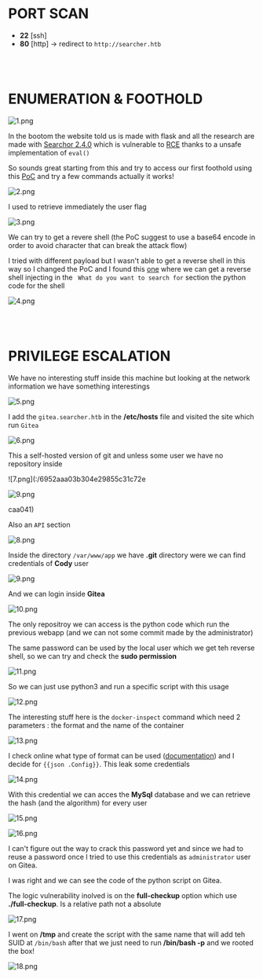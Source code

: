 # PORT SCAN

* **22** [ssh]
* **80** [http] &#8594; redirect to `http://searcher.htb`

<br><br>

# ENUMERATION & FOOTHOLD

![1.png](img/1.png)

In the bootom the website told us is made with flask and all the research are made with [Searchor 2.4.0](https://github.com/ArjunSharda/Searchor) which is vulnerable to [RCE](https://security.snyk.io/vuln/SNYK-PYTHON-SEARCHOR-3166303) thanks to a unsafe implementation of `eval()`

So sounds great starting from this and try to access our first foothold using this [PoC](https://github.com/V35HR4J/Searchor-2.4.1-RCE/blob/main/exploit.py) and try a few commands actually it works!

![2.png](img/2.png)

I used to retrieve immediately the user flag

![3.png](img/3.png)

We can try to get a revere shell (the PoC suggest to use a base64 encode in order to avoid character that can break the attack flow)

I tried with different payload but I wasn't able to get a reverse shell in this way so I changed the PoC and I found this [one](https://github.com/jonnyzar/POC-Searchor-2.4.2) where we can get a reverse shell injecting in the ` What do you want to search for` section the python code for the shell

![4.png](img/4.png)

<br><br>

# PRIVILEGE ESCALATION
We have no interesting stuff inside this machine but looking at the network information we have something interestings

![5.png](img/5.png)

I add the `gitea.searcher.htb` in the **/etc/hosts** file and visited the site which run `Gitea`

![6.png](img/6.png)

This a self-hosted version of git and unless some user we have no repository inside

![7.png](:/6952aaa03b304e29855c31c72e

![9.png](img/9.png)

caa041)

Also an `API` section

![8.png](img/8.png)

Inside the directory `/var/www/app` we have **.git** directory were we can find credentials of **Cody** user

![9.png](img/9-1.png)

And we can login inside **Gitea** 

![10.png](img/10.png)

The only repositroy we can access is the python code which run the previous webapp (and we can not some commit made by the administrator)

The same password can be used by the local user which we get teh reverse shell, so we can try and check the **sudo permission**

![11.png](img/11.png)

So we can just use python3 and run a specific script with this usage

![12.png](img/12.png)

The interesting stuff here is the `docker-inspect` command which need 2 parameters : the format and the name of the container

![13.png](img/13.png)

I check online what type of format can be used ([documentation](https://docs.docker.com/engine/reference/commandline/inspect/)) and I decide for `{{json .Config}}`. This leak some credentials

![14.png](img/14.png)

With this credential we can acces the **MySql** database and we can retrieve the hash (and the algorithm) for every user

![15.png](img/15.png)

![16.png](img/16.png)

I can't figure out the way to crack this password yet and since we had to reuse a password once I tried to use this credentials as `administrator` user on Gitea.

I was right and we can see the code of the python script on Gitea.


The logic vulnerability inolved is on the **full-checkup** option which use **./full-checkup**. Is a relative path not a absolute 

![17.png](img/17.png)

I went on **/tmp** and create the script with the same name that will add teh SUID at `/bin/bash` after that we just need to run **/bin/bash -p** and we rooted the box!

![18.png](img/18.png)

 
